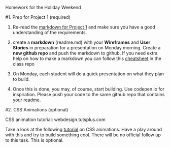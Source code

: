 Homework for the Holiday Weekend

#1. Prep for Project 1 (required)

1. Re-read the [markdown for Project 1](https://github.com/ga-students/WDI_LA_17/blob/master/projects/project-01.md) and make sure you have a good understanding of the requirements. 

2. create a **markdown** (readme.md) with your **Wireframes** and **User Stories** in preparation for a presentation on Monday morning. Create a **new github repo** and push the markdown to github. If you need extra help on how to make a markdown you can follow this [cheatsheet](https://github.com/ga-students/WDI_LA_17/blob/master/cheatsheets/markdown.md) in the class repo 

3. On Monday, each student will do a quick presentation on what they plan to build.

4. Once this is done, you may, of course, start building. Use codepen.io for inspiration. Please push your code to the same github repo that contains your readme.


#2. CSS Animations (optional)

CSS animation tutorial: webdesign.tutsplus.com

Take a look at the following [tutorial](http://webdesign.tutsplus.com/tutorials/a-beginners-introduction-to-css-animation--cms-21068) on CSS animations. Have a play around with this and try to build something cool. There will be no official follow up to this task. This is optional.


